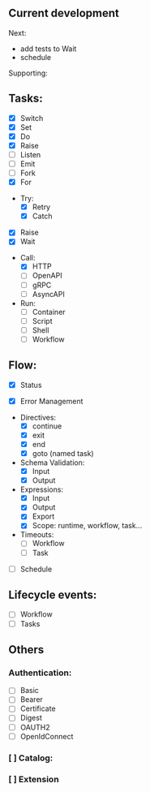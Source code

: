 ## Current development

Next:

- add tests to Wait
- schedule

Supporting:

## Tasks:

- [x] Switch
- [x] Set
- [x] Do
- [x] Raise
- [ ] Listen
- [ ] Emit
- [ ] Fork
- [x] For
- Try:
    - [x] Retry
    - [x] Catch
- [x] Raise
- [x] Wait
- Call:
    - [x] HTTP
    - [ ] OpenAPI
    - [ ] gRPC
    - [ ] AsyncAPI
- Run:
    - [ ] Container
    - [ ] Script
    - [ ] Shell
    - [ ] Workflow

## Flow:

- [x] Status

- [x] Error Management

- Directives:
    - [x] continue
    - [x] exit
    - [x] end
    - [x] goto (named task)

- Schema Validation:
    - [x] Input
    - [x] Output

- Expressions:
    - [x] Input
    - [x] Output
    - [x] Export
    - [x] Scope: runtime, workflow, task...

- Timeouts:
    - [ ] Workflow
    - [ ] Task

- [ ] Schedule

## Lifecycle events:

- [ ] Workflow
- [ ] Tasks

## Others

### Authentication:

- [ ] Basic
- [ ] Bearer
- [ ] Certificate
- [ ] Digest
- [ ] OAUTH2
- [ ] OpenIdConnect

### [ ] Catalog:

### [ ] Extension